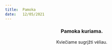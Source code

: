 ```yaml
---
title:  Pamoka
date:   12/05/2021
---
```


### <center>Pamoka kuriama.</center>
<center>Kviečiame sugrįžti vėliau.</center>